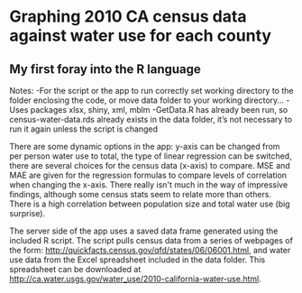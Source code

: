 Graphing 2010 CA census data against water use for each county
==============================================================
My first foray into the R language
------------------------------------

Notes:
-For the script or the app to run correctly set working directory to the folder enclosing
the code, or move data folder to your working directory…
-Uses packages xlsx, shiny, xml, mblm
-GetData.R has already been run, so census-water-data.rds already exists in the data folder,
it’s not necessary to run it again unless the script is changed


There are some dynamic options in the app: y-axis can be changed from per person water use
to total, the type of linear regression can be switched, there are several choices for the
census data (x-axis) to compare. MSE and MAE are given for the regression formulas to compare
levels of correlation when changing the x-axis. There really isn't much in the way of
impressive findings, although some census stats seem to relate more than others. There is a
high correlation between population size and total water use (big surprise).

The server side of the app uses a saved data frame generated using the included R script.
The script pulls census data from a series of webpages of the form:
http://quickfacts.census.gov/qfd/states/06/06001.html, and water use data from the Excel
spreadsheet included in the data folder. This spreadsheet can be downloaded at
http://ca.water.usgs.gov/water_use/2010-california-water-use.html.
